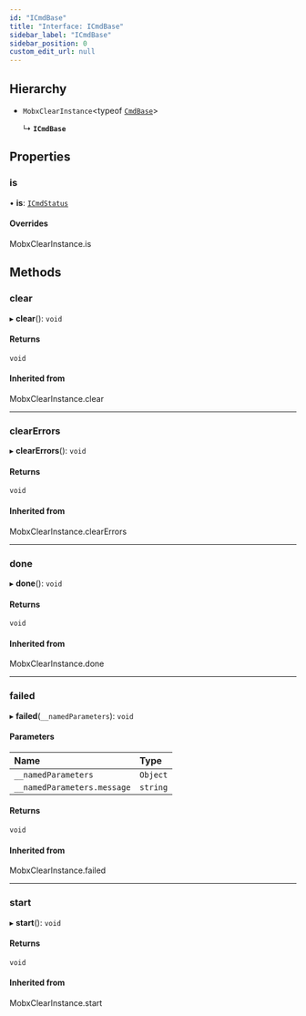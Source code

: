 ```yaml
---
id: "ICmdBase"
title: "Interface: ICmdBase"
sidebar_label: "ICmdBase"
sidebar_position: 0
custom_edit_url: null
---
```


## Hierarchy

- `MobxClearInstance`<typeof [`CmdBase`](../modules#base)\>

  ↳ **`ICmdBase`**

## Properties

### is

• **is**: [`ICmdStatus`](IStatus)

#### Overrides

MobxClearInstance.is

## Methods

### clear

▸ **clear**(): `void`

#### Returns

`void`

#### Inherited from

MobxClearInstance.clear

___

### clearErrors

▸ **clearErrors**(): `void`

#### Returns

`void`

#### Inherited from

MobxClearInstance.clearErrors

___

### done

▸ **done**(): `void`

#### Returns

`void`

#### Inherited from

MobxClearInstance.done

___

### failed

▸ **failed**(`__namedParameters`): `void`

#### Parameters

| Name | Type |
| :------ | :------ |
| `__namedParameters` | `Object` |
| `__namedParameters.message` | `string` |

#### Returns

`void`

#### Inherited from

MobxClearInstance.failed

___

### start

▸ **start**(): `void`

#### Returns

`void`

#### Inherited from

MobxClearInstance.start

